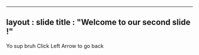 ---------
layout : slide
title : "Welcome to our second slide !"
---------
Yo sup bruh
Click Left Arrow to go back
